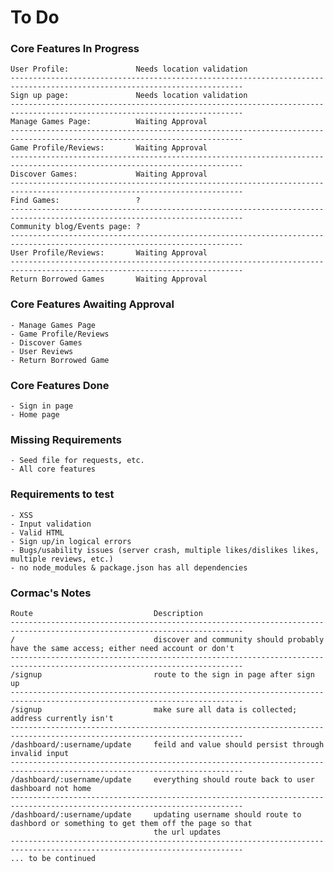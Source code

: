 # To Do

### Core Features In Progress
    User Profile:               Needs location validation
    --------------------------------------------------------------------------------------------------------------------------
    Sign up page:               Needs location validation
    --------------------------------------------------------------------------------------------------------------------------
    Manage Games Page:          Waiting Approval
    --------------------------------------------------------------------------------------------------------------------------
    Game Profile/Reviews:       Waiting Approval
    --------------------------------------------------------------------------------------------------------------------------
    Discover Games:             Waiting Approval
    --------------------------------------------------------------------------------------------------------------------------
    Find Games:                 ?
    --------------------------------------------------------------------------------------------------------------------------
    Community blog/Events page: ?
    --------------------------------------------------------------------------------------------------------------------------
    User Profile/Reviews:       Waiting Approval
    --------------------------------------------------------------------------------------------------------------------------
    Return Borrowed Games       Waiting Approval

### Core Features Awaiting Approval
    - Manage Games Page
    - Game Profile/Reviews
    - Discover Games
    - User Reviews
    - Return Borrowed Game

### Core Features Done
    - Sign in page
    - Home page

### Missing Requirements
    - Seed file for requests, etc.
    - All core features

### Requirements to test
    - XSS
    - Input validation
    - Valid HTML
    - Sign up/in logical errors
    - Bugs/usability issues (server crash, multiple likes/dislikes likes, multiple reviews, etc.)
    - no node_modules & package.json has all dependencies 

### Cormac's Notes
    Route                           Description
    --------------------------------------------------------------------------------------------------------------------------
    /                               discover and community should probably have the same access; either need account or don't
    --------------------------------------------------------------------------------------------------------------------------
    /signup                         route to the sign in page after sign up
    --------------------------------------------------------------------------------------------------------------------------
    /signup                         make sure all data is collected; address currently isn't
    --------------------------------------------------------------------------------------------------------------------------
    /dashboard/:username/update     feild and value should persist through invalid input
    --------------------------------------------------------------------------------------------------------------------------
    /dashboard/:username/update     everything should route back to user dashboard not home
    --------------------------------------------------------------------------------------------------------------------------
    /dashboard/:username/update     updating username should route to dashbord or something to get them off the page so that 
                                    the url updates
    --------------------------------------------------------------------------------------------------------------------------
    ... to be continued 

